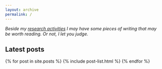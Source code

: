 ```yaml
---
layout: archive
permalink: /
---
```


<div class="index_excerpt">

<em>Beside my <a href="http://phd.jfrey.info">research activities</a> I may have some pieces of writing that may be worth reading. Or not, I let you judge.</em>

</div>

## Latest posts

<div class="tiles">
{% for post in site.posts %}
	{% include post-list.html %}
{% endfor %}
</div><!-- /.tiles -->
